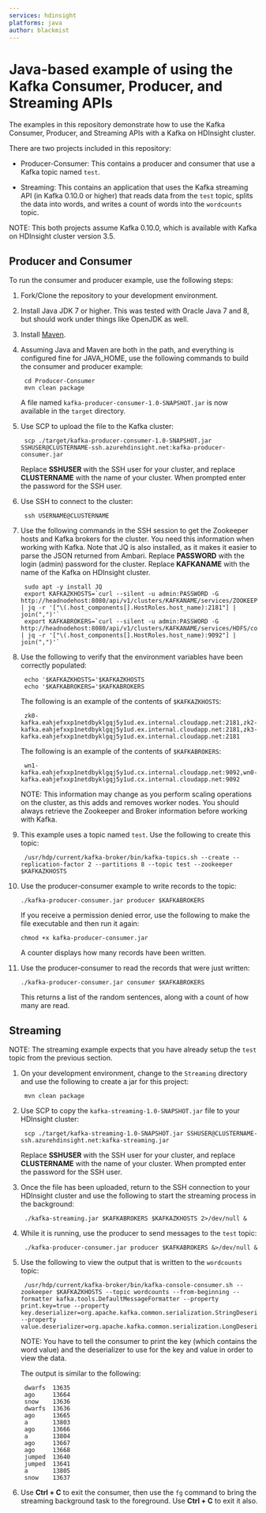 ```yaml
---
services: hdinsight
platforms: java
author: blackmist
---
```


# Java-based example of using the Kafka Consumer, Producer, and Streaming APIs

The examples in this repository demonstrate how to use the Kafka Consumer, Producer, and Streaming APIs with a Kafka on HDInsight cluster.

There are two projects included in this repository:

* Producer-Consumer: This contains a producer and consumer that use a Kafka topic named `test`.

* Streaming: This contains an application that uses the Kafka streaming API (in Kafka 0.10.0 or higher) that reads data from the `test` topic, splits the data into words, and writes a count of words into the `wordcounts` topic.

NOTE: This both projects assume Kafka 0.10.0, which is available with Kafka on HDInsight cluster version 3.5.

## Producer and Consumer

To run the consumer and producer example, use the following steps:

1. Fork/Clone the repository to your development environment.

2. Install Java JDK 7 or higher. This was tested with Oracle Java 7 and 8, but should work under things like OpenJDK as well.

3. Install [Maven](http://maven.apache.org/).

4. Assuming Java and Maven are both in the path, and everything is configured fine for JAVA_HOME, use the following commands to build the consumer and producer example:

        cd Producer-Consumer
        mvn clean package
    
    A file named `kafka-producer-consumer-1.0-SNAPSHOT.jar` is now available in the `target` directory.

5. Use SCP to upload the file to the Kafka cluster:

        scp ./target/kafka-producer-consumer-1.0-SNAPSHOT.jar SSHUSER@CLUSTERNAME-ssh.azurehdinsight.net:kafka-producer-consumer.jar
   
    Replace **SSHUSER** with the SSH user for your cluster, and replace **CLUSTERNAME** with the name of your cluster. When prompted enter the password for the SSH user.

6. Use SSH to connect to the cluster:

        ssh USERNAME@CLUSTERNAME

7. Use the following commands in the SSH session to get the Zookeeper hosts and Kafka brokers for the cluster. You need this information when working with Kafka. Note that JQ is also installed, as it makes it easier to parse the JSON returned from Ambari. Replace __PASSWORD__ with the login (admin) password for the cluster. Replace __KAFKANAME__ with the name of the Kafka on HDInsight cluster.

        sudo apt -y install JQ
        export KAFKAZKHOSTS=`curl --silent -u admin:PASSWORD -G http://headnodehost:8080/api/v1/clusters/KAFKANAME/services/ZOOKEEPER/components/ZOOKEEPER_SERVER | jq -r '["\(.host_components[].HostRoles.host_name):2181"] | join(",")'`
        export KAFKABROKERS=`curl --silent -u admin:PASSWORD -G http://headnodehost:8080/api/v1/clusters/KAFKANAME/services/HDFS/components/DATANODE | jq -r '["\(.host_components[].HostRoles.host_name):9092"] | join(",")'`

8. Use the following to verify that the environment variables have been correctly populated:

        echo '$KAFKAZKHOSTS='$KAFKAZKHOSTS
        echo '$KAFKABROKERS='$KAFKABROKERS

    The following is an example of the contents of `$KAFKAZKHOSTS`:
   
        zk0-kafka.eahjefxxp1netdbyklgqj5y1ud.ex.internal.cloudapp.net:2181,zk2-kafka.eahjefxxp1netdbyklgqj5y1ud.ex.internal.cloudapp.net:2181,zk3-kafka.eahjefxxp1netdbyklgqj5y1ud.ex.internal.cloudapp.net:2181
   
    The following is an example of the contents of `$KAFKABROKERS`:
   
        wn1-kafka.eahjefxxp1netdbyklgqj5y1ud.cx.internal.cloudapp.net:9092,wn0-kafka.eahjefxxp1netdbyklgqj5y1ud.cx.internal.cloudapp.net:9092

    NOTE: This information may change as you perform scaling operations on the cluster, as this adds and removes worker nodes. You should always retrieve the Zookeeper and Broker information before working with Kafka.

9. This example uses a topic named `test`. Use the following to create this topic:

        /usr/hdp/current/kafka-broker/bin/kafka-topics.sh --create --replication-factor 2 --partitions 8 --topic test --zookeeper $KAFKAZKHOSTS

10. Use the producer-consumer example to write records to the topic:
   
        ./kafka-producer-consumer.jar producer $KAFKABROKERS

    If you receive a permission denied error, use the following to make the file executable and then run it again:

        chmod +x kafka-producer-consumer.jar
    
    A counter displays how many records have been written.

11. Use the producer-consumer to read the records that were just written:

        ./kafka-producer-consumer.jar consumer $KAFKABROKERS
    
    This returns a list of the random sentences, along with a count of how many are read.

## Streaming

NOTE: The streaming example expects that you have already setup the `test` topic from the previous section.

1. On your development environment, change to the `Streaming` directory and use the following to create a jar for this project:

        mvn clean package
    
2. Use SCP to copy the `kafka-streaming-1.0-SNAPSHOT.jar` file to your HDInsight cluster:
   
        scp ./target/kafka-streaming-1.0-SNAPSHOT.jar SSHUSER@CLUSTERNAME-ssh.azurehdinsight.net:kafka-streaming.jar
   
    Replace **SSHUSER** with the SSH user for your cluster, and replace **CLUSTERNAME** with the name of your cluster. When prompted enter the password for the SSH user.

3. Once the file has been uploaded, return to the SSH connection to your HDInsight cluster and use the following to start the streaming process in the background:

        ./kafka-streaming.jar $KAFKABROKERS $KAFKAZKHOSTS 2>/dev/null &

4. While it is running, use the producer to send messages to the `test` topic:

        ./kafka-producer-consumer.jar producer $KAFKABROKERS &>/dev/null &

6. Use the following to view the output that is written to the `wordcounts` topic:
   
        /usr/hdp/current/kafka-broker/bin/kafka-console-consumer.sh --zookeeper $KAFKAZKHOSTS --topic wordcounts --from-beginning --formatter kafka.tools.DefaultMessageFormatter --property print.key=true --property key.deserializer=org.apache.kafka.common.serialization.StringDeserializer --property value.deserializer=org.apache.kafka.common.serialization.LongDeserializer
   
    NOTE: You have to tell the consumer to print the key (which contains the word value) and the deserializer to use for the key and value in order to view the data.
   
    The output is similar to the following:
   
        dwarfs  13635
        ago     13664
        snow    13636
        dwarfs  13636
        ago     13665
        a       13803
        ago     13666
        a       13804
        ago     13667
        ago     13668
        jumped  13640
        jumped  13641
        a       13805
        snow    13637

7. Use __Ctrl + C__ to exit the consumer, then use the `fg` command to bring the streaming background task to the foreground. Use __Ctrl + C__ to exit it also.